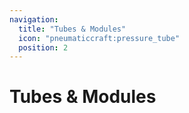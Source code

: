```yaml
---
navigation:
  title: "Tubes & Modules"
  icon: "pneumaticcraft:pressure_tube"
  position: 2
---
```


# Tubes & Modules

<SubPages />